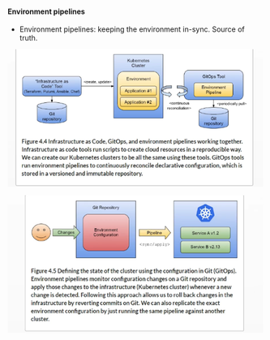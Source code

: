 #### Environment pipelines

- Environment pipelines: keeping the environment in-sync. Source of truth.


![../images/git-ops.png](../images/git-ops.png)

![../images/changes-git.png](../images/changes-git.png)
